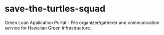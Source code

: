 # save-the-turtles-squad
Green Loan Application Portal - File organizer/gatherer and communication service for Hawaiian Green Infrastructure.
